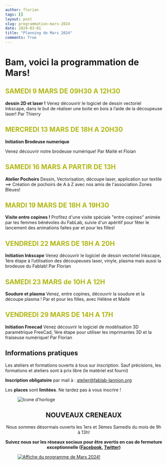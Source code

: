 ```yaml
---
author: florian
tags: []
layout: post
slug: programmation-mars-2024
date: 2024-03-01
title: "Planning de Mars 2024"
comments: True
---
```

Bam, voici la programmation de Mars!
========

<span style="color: #B1B714">SAMEDI 9 MARS DE 09H30 A 12H30</span>
--------
**dessin 2D et laser !**
Venez découvrir le logiciel de dessin vectoriel Inkscape, 
dans le but de réaliser une boite en bois à l’aide de la découpeuse laser! Par Thierry


<span style="color: #B1B714">MERCREDI 13 MARS DE 18H A 20H30</span>
--------
**Initiation Brodeuse numerique**

Venez découvrir notre brodeuse numérique! 
Par Maïté et Floian


<span style="color: #B1B714">SAMEDI 16 MARS A PARTIR DE 13H</span>
--------
**Atelier Pochoirs**
Dessin, Vectorisation, découpe laser, application sur textile ==> Création de pochoirs de A à Z avec nos amis de l'association Zones Bleues!

<span style="color: #B1B714">MARDI 19 MARS DE 18H A 19H30 </span>
--------
**Visite entre copines !**
Profitez d'une visite spéciale "entre copines" animée par les femmes bénévoles du FabLab, 
suivie d'un apéritif pour fêter le lancement des animations faites par et pour les filles!


<span style="color: #B1B714">VENDREDI 22 MARS DE 18H A 20H</span>
--------
**Initiation Inkscape**
Venez découvrir le logiciel de dessin vectoriel Inkscape, 1ère étape à l’utilisation des découpeuses laser,
vinyle, plasma mais aussi la brodeuse du Fablab! Par Florian

<span style="color: #B1B714">SAMEDI 23 MARS de 10H A 12H</span>
--------
**Soudure et plasma**
Venez, entre copines, découvrir la soudure et la découpe plasma !
Par et pour les filles, avec Hélène et Maïté 

<span style="color: #B1B714">VENDREDI 29 MARS DE 14H A 17H </span>
--------
**Initiation Freecad**
Venez découvrir le logiciel de modélisation 3D paramétrique FreeCad, 1ère étape pour utiliser les imprimantes 3D et la fraiseuse numérique!
Par Florian




Informations pratiques
--------
Les ateliers et formations ouverts à tous sur inscription. Sauf précisions, les formations et ateliers sont à prix libre (le matériel est fourni)

**Inscription obligatoire** par mail à : 
atelier@fablab-lannion.org

Les **places** sont **limitées**. Ne tardez pas à vous inscrire !


<figure>
<img src="{{ site.static_url }}/icone-horloge.png" alt="Icone d'horloge" />
</figure> 
<div align="center">
<h2>NOUVEAUX CRENEAUX</h2>

<p>Nous sommes désormais ouverts les 1ers et 3èmes Samedis du mois de 9h à 13h!</p>
<p><b>Suivez nous sur les réseaux sociaux pour être avertis en cas de fermeture exceptionnelle (<a href="https://www.facebook.com/fablablannion">Facebook</a>, <a href="https://twitter.com/notifications">Twitter</a>)</b></p>
</div>

<figure>
	<a href="{{ site.static_url }}/mars2024.png"><img src="{{ site.static_url }}/mars2024.png" alt="Affiche du programme de Mars 2024!"></a>
</figure>
